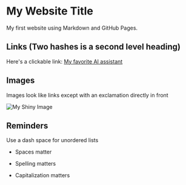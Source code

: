 # My Website Title 

My first website using Markdown and GitHub Pages.

## Links (Two hashes is a second level heading)

Here's a clickable link: [My favorite AI assistant]([https://chatgpt.com/])

## Images

Images look like links except with an exclamation directly in front

![My Shiny Image]([https://github.com/LFoster03/cintel-01-pages/blob/main/penguinimage.jpg])

## Reminders

Use a dash space for unordered lists

- Spaces matter

- Spelling matters

- Capitalization matters
